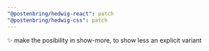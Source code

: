 ```yaml
---
"@postenbring/hedwig-react": patch
"@postenbring/hedwig-css": patch
---
```


:sparkles: make the posibility in show-more, to show less an explicit variant
